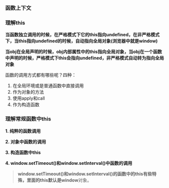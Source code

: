 ### 函数上下文

### 理解this

**当函数独立调用的时候，在严格模式下它的this指向undefined，在非严格模式下，当this指向undefined的时候，自动指向全局对象(浏览器中就是window)**



**当obj在全局声明的时候，obj内部属性中的this指向全局对象，当obj在一个函数中声明的时候，严格模式下this会指向undefined，非严格模式自动转为指向全局对象**



函数的调用方式都有哪些呢？四种：

1. 在全局环境或是普通函数中直接调用
2. 作为对象的方法
3. 使用apply和call
4. 作为构造函数

[^资料来源]: 来自 <https://juejin.im/post/59748cbb6fb9a06bb21ae36d>

### 理解常规函数中this

**1. 纯粹的函数调用**

**2. 对象中函数的调用**

**3. 构造函数中this**

**4. window.setTimeout()和window.setInterval()中函数的调用**



> **window.setTimeout()**和**window.setInterval()**的函数中的this有些特殊，里面的this默认是**window**对象。

[^资料来源]: 来自<https://juejin.im/post/5aa1eb056fb9a028b77a66fd>

